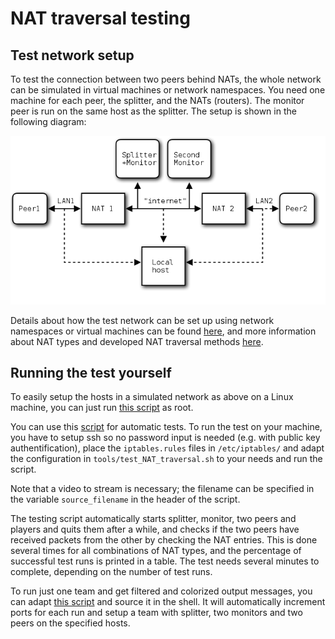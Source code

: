 NAT traversal testing
=====================

## Test network setup
To test the connection between two peers behind NATs, the whole network can be
simulated in virtual machines or network namespaces. You need one machine for
each peer, the splitter, and the NATs (routers). The monitor peer is run on the
same host as the splitter. The setup is shown in the following diagram:

![network setup](images/network_setup.png)

Details about how the test network can be set up using network namespaces or
virtual machines can be found [here](NAT_test_details.md), and more information
about NAT types and developed NAT traversal methods [here](NAT_traversal.md).

## Running the test yourself
To easily setup the hosts in a simulated network as above on a Linux machine,
you can just run [this script](../tools/setup_NAT_network.sh) as root.

You can use this [script](../tools/test_NAT_traversal.sh) for automatic tests.
To run the test on your machine, you have to setup ssh so no password input is
needed (e.g. with public key authentification), place the `iptables.rules` files
in `/etc/iptables/` and adapt the configuration in `tools/test_NAT_traversal.sh`
to your needs and run the script.

Note that a video to stream is necessary; the filename can be specified in the
variable `source_filename` in the header of the script.

The testing script automatically starts splitter, monitor, two peers and players
and quits them after a while, and checks if the two peers have received packets
from the other by checking the NAT entries. This is done several times for all
combinations of NAT types, and the percentage of successful test runs is printed
in a table. The test needs several minutes to complete, depending on the number
of test runs.

To run just one team and get filtered and colorized output messages, you can
adapt [this script](../tools/testrun.sh) and source it in the shell. It will
automatically increment ports for each run and setup a team with splitter, two
monitors and two peers on the specified hosts.
